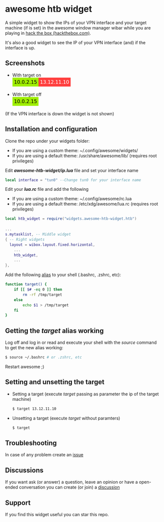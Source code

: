 # awesome htb widget
A simple widget to show the IPs of your VPN interface and your target machine (if is set) in the awesome window manager wibar while you are playing in [hack the box (hackthebox.com)](https://app.hackthebox.com/).  

It's also a good widget to see the IP of your VPN interface (and) if the interface is up. 

## Screenshots
- With target on  
![Screenshot target on](https://github.com/rubenhortas/awesome-htb-widget/blob/main/screenshots/target_on_screenshot.jpg)

- With target off  
![Screenshot target off](https://github.com/rubenhortas/awesome-htb-widget/blob/main/screenshots/target_off_screenshot.jpg)

(If the VPN interface is down the widget is not shown)

## Installation and configuration

Clone the repo under your widgets folder: 
  - If you are using a custom theme: ~/.config/awesome/widgets/
  - If you are using a default theme: /usr/share/awesome/lib/ (requires root privileges)

Edit **_awesome-htb-widget/ip.lua_** file and set your interface name

```lua
local interface = "tun0" --Change tun0 for your interface name
```

Edit your **_lua.rc_** file and add the following
  - If you are using a custom theme: ~/.config/awesome/rc.lua
  - If you are using a default theme: /etc/xdg/awesome/lua.rc (requires root privileges)

```lua
local htb_widget = require("widgets.awesome-htb-widget.htb")

...
s.mytasklist, -- Middle widget
{ -- Right widgets
  layout = wibox.layout.fixed.horizontal,
	...
	htb_widget,
	...
},
```

Add the following [alias](https://github.com/rubenhortas/awesome-htb-widget/blob/main/target_function) to your shell (.bashrc, .zshrc, etc):

```bash
function target() {
    if [[ $# -eq 0 ]] then
        rm -rf /tmp/target
    else
        echo $1 > /tmp/target
    fi
}
```

## Getting the _target_ alias working
Log off and log in or read and execute your shell with the _source_ command to get the new alias working:

```bash
$ source ~/.bashrc # or .zshrc, etc
```

Restart awesome ;)

## Setting and unsetting the target
- Setting a target (execute _target_ passing as parameter the ip of the target machine)
	```bash
	$ target 13.12.11.10
	```
- Unsetting a target (execute _target_ without paramters)
	```bash
	$ target
	```

## Troubleshooting

In case of any problem create an [issue](https://github.com/rubenhortas/awesome-htb-widget/issues/new)

## Discussions
If you want ask (or answer) a question, leave an opinion or have a open-ended conversation you can create (or join) a [discussion](https://github.com/rubenhortas/awesome-htb-widget/discussions/new)

## Support

If you find this widget useful you can star this repo.
